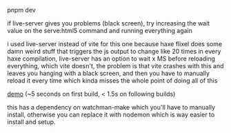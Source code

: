 pnpm dev

if live-server gives you problems (black screen), try increasing the wait value on the serve:html5 command and running everything again

i used live-server instead of vite for this one because haxe flixel does some damn weird stuff that triggers the js output to change like 20 times in every haxe compilation, live-server has an option to wait x MS before reloading everything, which vite doesn't, the problem is that vite crashes with this and leaves you hanging with a black screen, and then you have to manually reload it every time which kinda misses the whole point of doing all of this

[demo](https://youtu.be/hD0aFZIA1wU) (~5 seconds on first build, < 1.5s on following builds)

this has a dependency on watchman-make which you'll have to manually install, otherwise you can replace it with nodemon which is way easier to install and setup.
